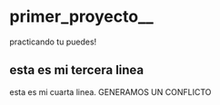 # primer_proyecto__
practicando tu puedes!
## esta es mi tercera linea
esta es mi cuarta linea.
GENERAMOS UN CONFLICTO
